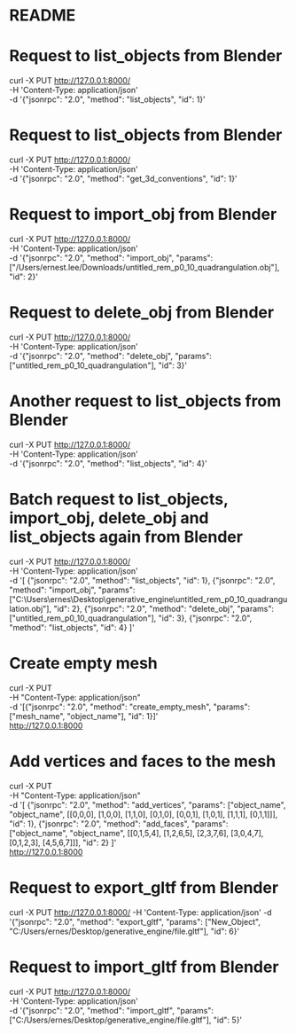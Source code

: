 # README

# Request to list_objects from Blender
curl -X PUT http://127.0.0.1:8000/ \
-H 'Content-Type: application/json' \
-d '{"jsonrpc": "2.0", "method": "list_objects", "id": 1}'

# Request to list_objects from Blender
curl -X PUT http://127.0.0.1:8000/ \
-H 'Content-Type: application/json' \
-d '{"jsonrpc": "2.0", "method": "get_3d_conventions", "id": 1}'

# Request to import_obj from Blender
curl -X PUT http://127.0.0.1:8000/ \
-H 'Content-Type: application/json' \
-d '{"jsonrpc": "2.0", "method": "import_obj", "params": ["/Users/ernest.lee/Downloads/untitled_rem_p0_10_quadrangulation.obj"], "id": 2}'

# Request to delete_obj from Blender
curl -X PUT http://127.0.0.1:8000/ \
-H 'Content-Type: application/json' \
-d '{"jsonrpc": "2.0", "method": "delete_obj", "params": ["untitled_rem_p0_10_quadrangulation"], "id": 3}'

# Another request to list_objects from Blender
curl -X PUT http://127.0.0.1:8000/ \
-H 'Content-Type: application/json' \
-d '{"jsonrpc": "2.0", "method": "list_objects", "id": 4}'

# Batch request to list_objects, import_obj, delete_obj and list_objects again from Blender
curl -X PUT http://127.0.0.1:8000/ \
-H 'Content-Type: application/json' \
-d '[
  {"jsonrpc": "2.0", "method": "list_objects", "id": 1},
  {"jsonrpc": "2.0", "method": "import_obj", "params": ["C:\Users\ernes\Desktop\generative_engine\untitled_rem_p0_10_quadrangulation.obj"], "id": 2},
  {"jsonrpc": "2.0", "method": "delete_obj", "params": ["untitled_rem_p0_10_quadrangulation"], "id": 3},
  {"jsonrpc": "2.0", "method": "list_objects", "id": 4}
]'

# Create empty mesh
curl -X PUT \
-H "Content-Type: application/json" \
-d '[{"jsonrpc": "2.0", "method": "create_empty_mesh", "params": ["mesh_name", "object_name"], "id": 1}]' \
http://127.0.0.1:8000

# Add vertices and faces to the mesh
curl -X PUT \
-H "Content-Type: application/json" \
-d '[ 
    {"jsonrpc": "2.0", "method": "add_vertices", "params": ["object_name", "object_name", [[0,0,0], [1,0,0], [1,1,0], [0,1,0], [0,0,1], [1,0,1], [1,1,1], [0,1,1]]], "id": 1}, 
    {"jsonrpc": "2.0", "method": "add_faces", "params": ["object_name", "object_name", [[0,1,5,4], [1,2,6,5], [2,3,7,6], [3,0,4,7], [0,1,2,3], [4,5,6,7]]], "id": 2} 
]' \
http://127.0.0.1:8000

# Request to export_gltf from Blender
curl -X PUT http://127.0.0.1:8000/ -H 'Content-Type: application/json' -d '{"jsonrpc": "2.0", "method": "export_gltf", "params": ["New_Object", "C:/Users/ernes/Desktop/generative_engine/file.gltf"], "id": 6}'

# Request to import_gltf from Blender
curl -X PUT http://127.0.0.1:8000/ \
-H 'Content-Type: application/json' \
-d '{"jsonrpc": "2.0", "method": "import_gltf", "params": ["C:/Users/ernes/Desktop/generative_engine/file.gltf"], "id": 5}'
